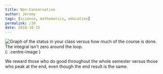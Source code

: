 ```yaml
---
title: Non-Conservative
author: Jeremy
tags: [science, mathematics, education]
permalink: /28
date: 2018-10-15
---
```


![Graph of the status in your class versus how much of the course is done. The integral isn't zero around the loop.](https://res.cloudinary.com/dh3hm8pb7/image/upload/c_scale,q_auto:best/v1535842816/Handwaving/Published/Non-ConservativeForce.png){: .centre-image }

We reward those who do good throughout the whole semester versus those who peak at the end, even though the end result is the same.